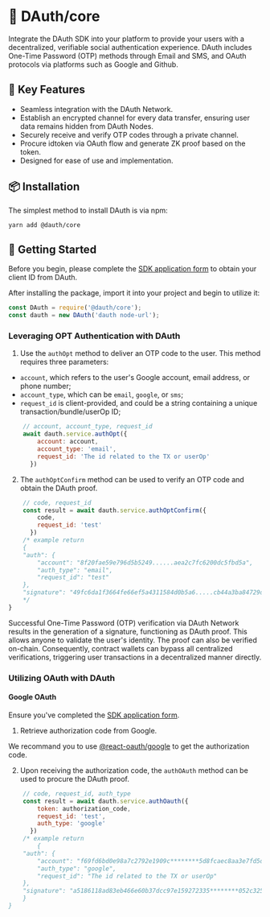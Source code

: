 # 🚀 DAuth/core

Integrate the DAuth SDK into your platform to provide your users with a decentralized, verifiable social authentication experience. DAuth includes One-Time Password (OTP) methods through Email and SMS, and OAuth protocols via platforms such as Google and Github.


## 🎉 Key Features

- Seamless integration with the DAuth Network.
- Establish an encrypted channel for every data transfer, ensuring user data remains hidden from DAuth Nodes.
- Securely receive and verify OTP codes through a private channel.
- Procure idtoken via OAuth flow and generate ZK proof based on the token.
- Designed for ease of use and implementation.

## 📦 Installation

The simplest method to install DAuth is via npm:

```shell
yarn add @dauth/core
```

## 🚀 Getting Started

Before you begin, please complete the [SDK application form](https://forms.gle/3A1bRx2ipX2fBLsw5) to obtain your client ID from DAuth.

After installing the package, import it into your project and begin to utilize it:

```javascript
const DAuth = require('@dauth/core');
const dauth = new DAuth('dauth node-url');
```

### Leveraging OPT Authentication with DAuth

1. Use the `authOpt` method to deliver an OTP code to the user. This method requires three parameters:
* `account`, which refers to the user's Google account, email address, or phone number;
* `account_type`, which can be `email`, `google`, or `sms`;
* `request_id` is client-provided, and could be a string containing a unique transaction/bundle/userOp ID;

```javascript
    // account, account_type, request_id
    await dauth.service.authOpt({
        account: account,
        account_type: 'email',
        request_id: 'The id related to the TX or userOp'
      })
```

2. The `authOptConfirm` method can be used to verify an OTP code and obtain the DAuth proof.

```javascript
    // code, request_id
    const result = await dauth.service.authOptConfirm({
        code,
        request_id: 'test'
      })
    /* example return 
    {
    "auth": {
        "account": "8f20fae59e796d5b5249......aea2c7fc6200dc5fbd5a",
        "auth_type": "email",
        "request_id": "test"
    },
    "signature": "49fc6da1f3664fe66ef5a4311584d0b5a6.....cb44a3ba84729dd2c08ac05edd01dc41501d5d1a96631c"
    */
}
```

Successful One-Time Password (OTP) verification via DAuth Network results in the generation of a signature, functioning as DAuth proof. This allows anyone to validate the user's identity. The proof can also be verified on-chain. Consequently, contract wallets can bypass all centralized verifications, triggering user transactions in a decentralized manner directly.

### Utilizing OAuth with DAuth

#### Google OAuth

Ensure you've completed the [SDK application form](https://forms.gle/3A1bRx2ipX2fBLsw5).

1. Retrieve authorization code from Google.

We recommand you to use [@react-oauth/google](https://www.npmjs.com/package/@react-oauth/google) to get the authorization code. 

2. Upon receiving the authorization code, the `authOAuth` method can be used to procure the DAuth proof.

```javascript
    // code, request_id, auth_type
    const result = await dauth.service.authOauth({
        token: authorization_code,
        request_id: 'test',
        auth_type: 'google'
      })
    /* example return 
        {
    "auth": {
        "account": "f69fd6bd0e98a7c2792e1909c********5d8fcaec8aa3e7fd5de767",
        "auth_type": "google",
        "request_id": "The id related to the TX or userOp"
    },
    "signature": "a5186118ad83eb466e60b37dcc97e159272335********052c3253aa60ac2c63fd1c"
    }
}
```


